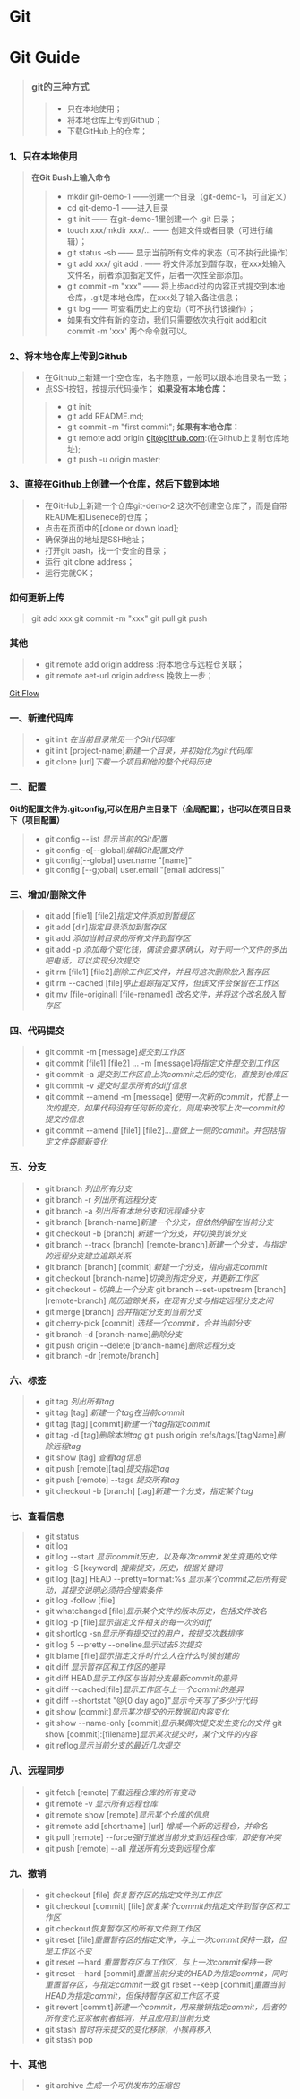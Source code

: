 # Git
# Git Guide  
> ### git的三种方式
> > + 只在本地使用；
> > + 将本地仓库上传到Github；
> > + 下载GitHub上的仓库；

### 1、只在本地使用  
> **在Git Bush上输入命令**  
>> - mkdir git-demo-1 ——创建一个目录（git-demo-1，可自定义）
>> - cd git-demo-1 ——进入目录
>> - git init —— 在git-demo-1里创建一个 .git 目录；
>> - touch xxx/mkdir  xxx/... —— 创建文件或者目录（可进行编辑）；
>> - git status -sb —— 显示当前所有文件的状态（可不执行此操作）
>> - git add xxx/ git add . —— 将文件添加到暂存取，在xxx处输入文件名，前者添加指定文件，后者一次性全部添加。
>> - git commit -m "xxx" —— 将上步add过的内容正式提交到本地仓库，.git是本地仓库，在xxx处了输入备注信息；
>> - git log —— 可查看历史上的变动（可不执行该操作）；
>> - 如果有文件有新的变动，我们只需要依次执行git add和git commit -m 'xxx' 两个命令就可以。

### 2、将本地仓库上传到Github 
> + 在Github上新建一个空仓库，名字随意，一般可以跟本地目录名一致；
> + 点SSH按钮，按提示代码操作；
**如果没有本地仓库：**
> >+ git init;
> >+ git add README.md;
> >+ git commit -m "first commit";
**如果有本地仓库：**
> >+ git remote add origin git@github.com:(在Github上复制仓库地址);
> >+ git push -u origin master;

### 3、直接在Github上创建一个仓库，然后下载到本地
> + 在GitHub上新建一个仓库git-demo-2,这次不创建空仓库了，而是自带README和Lisenece的仓库；
> + 点击在页面中的[clone or down load];
> + 确保弹出的地址是SSH地址；
> + 打开git bash，找一个安全的目录；
> + 运行 git clone address；
> + 运行完就OK；

### 如何更新上传
> git add xxx
> git commit -m "xxx"
> git pull
> git push

### 其他
> + git remote add origin address :将本地仓与远程仓关联；
> + git remote aet-url origin address 挽救上一步；


[Git Flow](
http://www.ruanyifeng.com/blog/2015/12/git-cheat-sheet.html)

### 一、新建代码库  
> + git init  *在当前目录常见一个Git代码库* 
> + git init [project-name]*新建一个目录，并初始化为git代码库*
> + git clone [url]*下载一个项目和他的整个代码历史*


### 二、配置
**Git的配置文件为.gitconfig,可以在用户主目录下（全局配置），也可以在项目目录下（项目配置）**
>+ git config --list *显示当前的Git配置*
>+ git config -e[--global]*编辑Git配置文件*
>+ git config[--global] user.name "[name]"
>+ git config [--g;obal] user.email "[email address]"

### 三、增加/删除文件
>+ git add [file1] [file2]*指定文件添加到暂缓区*
>+ git add [dir]*指定目录添加到暂存区*
>+ git add *添加当前目录的所有文件到暂存区*
>+ git add -p *添加每个变化钱，偶读会要求确认，对于同一个文件的多出吧电话，可以实现分次提交*
>+ git rm [file1] [file2]*删除工作区文件，并且将这次删除放入暂存区*
>+ git rm --cached [file]*停止追踪指定文件，但该文件会保留在工作区*
>+ git mv [file-original] [file-renamed] *改名文件，并将这个改名放入暂存区*

### 四、代码提交
> + git commit -m [message]*提交到工作区*
> + git commit [file1] [file2] ... -m [message]*将指定文件提交到工作区*
> + git commit -a *提交到工作区自上次commit之后的变化，直接到仓库区*
> + git commit -v *提交时显示所有的diff信息*
> + git commit --amend -m [message] *使用一次新的commit，代替上一次的提交，如果代码没有任何新的变化，则用来改写上次一commit的提交的信息*
> + git commit --amend [file1] [file2]...*重做上一侧的commit。并包括指定文件袋额新变化*

### 五、分支
>+ git branch *列出所有分支*
>+ git branch -r *列出所有远程分支*
>+ git branch -a *列出所有本地分支和远程峰分支*
>+ git branch [branch-name]*新建一个分支，但依然停留在当前分支*
>+ git checkout -b [branch] *新建一个分支，并切换到该分支*
>+ git branch --track [branch] [remote-branch]*新建一个分支，与指定的远程分支建立追踪关系*
>+ git branch [branch] [commit] *新建一个分支，指向指定commit*
>+ git checkout [branch-name]*切换到指定分支，并更新工作区*
>+ git checkout - *切换上一个分支*
>git branch --set-upstream [branch] [remote-branch] *简历追踪关系，在现有分支与指定远程分支之间*
>+ git merge [branch] *合并指定分支到当前分支*
>+ git cherry-pick [commit] *选择一个commit，合并当前分支*
>+ git branch -d [branch-name]*删除分支*
>+ git push origin --delete [branch-name]*删除远程分支*
>+ git branch -dr [remote/branch]

### 六、标签
> - git tag *列出所有tag*
> - git tag [tag] *新建一个tag在当前commit*
> - git tag [tag] [commit]*新建一个tag指定commit*
> - git tag -d [tag]*删除本地tag*
> git push origin :refs/tags/[tagName]*删除远程tag*
> - git show [tag] *查看tag信息*
> - git push [remote][tag]*提交指定tag*
> - git push [remote] --tags *提交所有tag*
> - git checkout -b [branch] [tag]*新建一个分支，指定某个tag*

### 七、查看信息
> - git status
> - git log
> - git log --start *显示commit历史，以及每次commit发生变更的文件*
> - git log -S [keyword] *搜索提交，历史，根据关键词*
> - git log [tag] HEAD --pretty=format:%s *显示某个commit之后所有变动，其提交说明必须符合搜索条件*
> - git log -follow [file]
> - git whatchanged [file]*显示某个文件的版本历史，包括文件改名*
> - git log -p [file]*显示指定文件相关的每一次的diff*
> - git shortlog -sn*显示所有提交过的用户，按提交次数排序*
> - git log 5 --pretty --oneline*显示过去5次提交*
> - git blame [file]*显示指定文件时什么人在什么时候创建的*
> - git diff *显示暂存区和工作区的差异* 
> - git diff HEAD*显示工作区与当前分支最新commit的差异*
> - git diff --cached[file]*显示工作区与上一个commit的差异*
> - git diff --shortstat "@{0 day ago}"*显示今天写了多少行代码*
> - git show [commit]*显示某次提交的元数据和内容变化*
> - git show --name-only [commit]*显示某偶次提交发生变化的文件*
> git show [commit]:[filename]*显示某次提交时，某个文件的内容*
> - git reflog*显示当前分支的最近几次提交*

### 八、远程同步 
>- git fetch [remote]*下载远程仓库的所有变动*
>- git remote -v *显示所有远程仓库*
>- git remote show [remote]*显示某个仓库的信息*
>- git remote add [shortname] [url] *增减一个新的远程仓，并命名*
>- git pull [remote] --force*强行推送当前分支到远程仓库，即使有冲突*
>- git push [remote] --all *推送所有分支到远程仓库*

### 九、撤销
> - git checkout [file] *恢复暂存区的指定文件到工作区*
> - git checkout [commit] [file]*恢复某个commit的指定文件到暂存区和工作区*
> - git checkout*恢复暂存区的所有文件到工作区*
> - git reset [file]*重置暂存区的指定文件，与上一次commit保持一致，但是工作区不变*
> - git reset --hard *重置暂存区与工作区，与上一次commit保持一致*
> - git reset --hard [commit]*重置当前分支的HEAD为指定commit，同时重置暂存区，与指定commit一致*
> git reset --keep [commit]*重置当前HEAD为指定commit，但保持暂存区和工作区不变*
> - git revert [commit]*新建一个commit，用来撤销指定commit，后者的所有变化豆浆被前者抵消，并且应用到当前分支*
> - git stash *暂时将未提交的变化移除，小猴再移入*
> - git stash pop

### 十、其他
>- git archive *生成一个可供发布的压缩包*